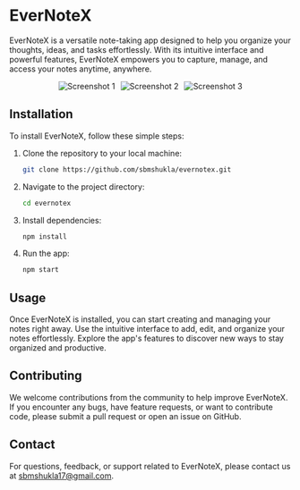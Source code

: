 # EverNoteX

EverNoteX is a versatile note-taking app designed to help you organize your thoughts, ideas, and tasks effortlessly. With its intuitive interface and powerful features, EverNoteX empowers you to capture, manage, and access your notes anytime, anywhere.

<div style="display: flex; justify-content: center;">
    <img src="screenshots/screenshot1.png" alt="Screenshot 1" style="max-width: 100%; height: auto; margin-right: 10px;">
    <img src="screenshots/screenshot2.png" alt="Screenshot 2" style="max-width: 100%; height: auto; margin-right: 10px;">
    <img src="screenshots/screenshot3.png" alt="Screenshot 3" style="max-width: 100%; height: auto;">
</div>

<!-- ## Overview

EverNoteX offers a seamless note-taking experience with a range of features to suit your needs:

- Create and organize notes with customizable titles and descriptions.
- Add tags and categories to your notes for easy sorting and filtering.
- Attach images, files, and links to your notes for reference.
- Sync your notes across multiple devices for access on the go.
- Customize the app's appearance with themes and color schemes.
- Secure your notes with password protection and encryption. -->


## Installation

To install EverNoteX, follow these simple steps:

1. Clone the repository to your local machine:

   ```bash
   git clone https://github.com/sbmshukla/evernotex.git

2. Navigate to the project directory:
   
   ```bash
   cd evernotex

3. Install dependencies:

    ```bash
    npm install

4. Run the app:

   ```bash
   npm start

## Usage

Once EverNoteX is installed, you can start creating and managing your notes right away. Use the intuitive interface to add, edit, and organize your notes effortlessly. Explore the app's features to discover new ways to stay organized and productive.

## Contributing

We welcome contributions from the community to help improve EverNoteX. If you encounter any bugs, have feature requests, or want to contribute code, please submit a pull request or open an issue on GitHub.
<!--
## License

EverNoteX is licensed under the MIT License. Feel free to use, modify, and distribute the code for personal or commercial projects. -->

## Contact

For questions, feedback, or support related to EverNoteX, please contact us at sbmshukla17@gmail.com.

